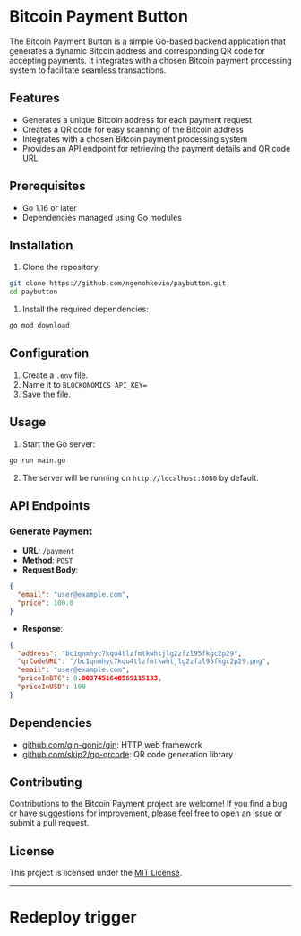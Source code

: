 # Bitcoin Payment Button

The Bitcoin Payment Button is a simple Go-based backend application that generates a dynamic Bitcoin address and
corresponding QR code for accepting payments. It integrates with a chosen Bitcoin payment processing system to
facilitate seamless transactions.

## Features

- Generates a unique Bitcoin address for each payment request
- Creates a QR code for easy scanning of the Bitcoin address
- Integrates with a chosen Bitcoin payment processing system
- Provides an API endpoint for retrieving the payment details and QR code URL

## Prerequisites

- Go 1.16 or later
- Dependencies managed using Go modules

## Installation

1. Clone the repository:

```bash
git clone https://github.com/ngenohkevin/paybutton.git
cd paybutton
```

1. Install the required dependencies:

```bash
go mod download
```

## Configuration

1. Create a `.env` file.
2. Name it to `BLOCKONOMICS_API_KEY=`
3. Save the file.

## Usage

1. Start the Go server:

```bash
go run main.go
```

2. The server will be running on `http://localhost:8080` by default.

## API Endpoints

### Generate Payment

- **URL**: `/payment`
- **Method**: `POST`
- **Request Body**:

```json
{
  "email": "user@example.com",
  "price": 100.0
}
```

- **Response**:

```json
{
  "address": "bc1qnmhyc7kqu4tlzfmtkwhtjlg2zfzl95fkgc2p29",
  "qrCodeURL": "/bc1qnmhyc7kqu4tlzfmtkwhtjlg2zfzl95fkgc2p29.png",
  "email": "user@example.com",
  "priceInBTC": 0.0037451640569115133,
  "priceInUSD": 100
}
```

## Dependencies

- [github.com/gin-gonic/gin](https://github.com/gin-gonic/gin): HTTP web framework
- [github.com/skip2/go-qrcode](https://github.com/skip2/go-qrcode): QR code generation library

## Contributing

Contributions to the Bitcoin Payment project are welcome! If you find a bug or have suggestions for improvement, please
feel free to open an issue or submit a pull request.

## License

This project is licensed under the [MIT License](LICENSE).

---
# Redeploy trigger
